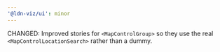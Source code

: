 ```yaml
---
'@ldn-viz/ui': minor
---
```


CHANGED: Improved stories for `<MapControlGroup>` so they use the real `<MapControlLocationSearch>` rather than a dummy.